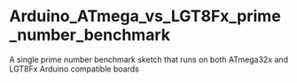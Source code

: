 # Arduino_ATmega_vs_LGT8Fx_prime_number_benchmark
A single prime number benchmark sketch that runs on both ATmega32x and LGT8Fx Arduino compatible boards
